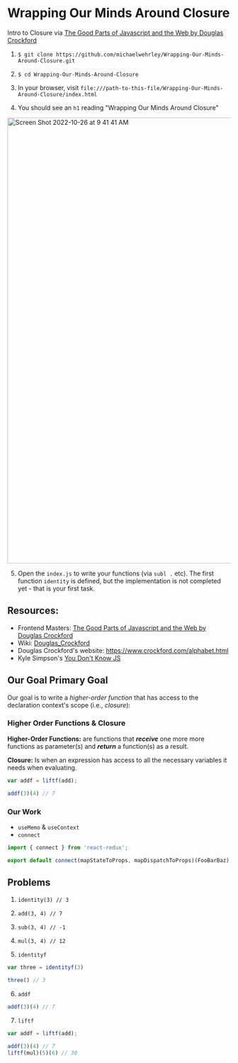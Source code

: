 # Wrapping Our Minds Around Closure
Intro to Closure via [The Good Parts of Javascript and the Web by Douglas Crockford](https://frontendmasters.com/courses/good-parts-javascript-web/)

1. `$ git clone https://github.com/michaelwehrley/Wrapping-Our-Minds-Around-Closure.git`

2. `$ cd Wrapping-Our-Minds-Around-Closure`

3. In your browser, visit `file:///path-to-this-file/Wrapping-Our-Minds-Around-Closure/index.html`

4. You should see an `h1` reading "Wrapping Our Minds Around Closure"

<img width="1005" alt="Screen Shot 2022-10-26 at 9 41 41 AM" src="https://user-images.githubusercontent.com/526136/198058140-4462bc91-dbcf-40d9-8f26-78b79d9716e4.png">

5. Open the `index.js` to write your functions (via `subl .` etc).  The first function `identity` is defined, but the implementation is not completed yet - that is your first task.

## Resources: 
* Frontend Masters: [The Good Parts of Javascript and the Web by Douglas Crockford](https://frontendmasters.com/courses/good-parts-javascript-web/)
* Wiki: [Douglas_Crockford](https://en.wikipedia.org/wiki/Douglas_Crockford)
* Douglas Crockford's website: https://www.crockford.com/alphabet.html
* Kyle Simpson's [You Don't Know JS](https://github.com/getify/You-Dont-Know-JS)

## Our Goal Primary Goal

Our goal is to write a *higher-order function* that has access to the declaration context's scope (i.e., *closure*):

### Higher Order Functions & Closure

**Higher-Order Functions:** are functions that _**receive**_ one more more functions as parameter(s) and _**return**_ a function(s) as a result.

**Closure:** Is when an expression has access to all the necessary variables it needs when evaluating. 

```js
var addf = liftf(add);

addf(3)(4) // 7
```

### Our Work

* `useMemo` & `useContext`
* `connect`

```js
import { connect } from 'react-redux';

export default connect(mapStateToProps, mapDispatchToProps)(FooBarBaz);

```

## Problems

1. `identity(3) // 3`

2. `add(3, 4) // 7`

3. `sub(3, 4) // -1`

4. `mul(3, 4) // 12`

5. `identityf`
```js
var three = identityf(3)

three() // 3
```
6. `addf`
```js
addf(3)(4) // 7
```

7. `liftf`
```js
var addf = liftf(add);

addf(3)(4) // 7
liftf(mul)(5)(6) // 30 
```
